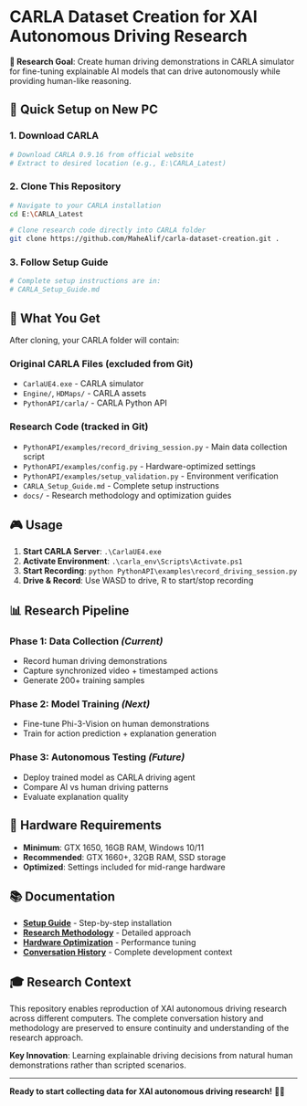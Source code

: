 # CARLA Dataset Creation for XAI Autonomous Driving Research

**🎯 Research Goal**: Create human driving demonstrations in CARLA simulator for fine-tuning explainable AI models that can drive autonomously while providing human-like reasoning.

## 🚀 Quick Setup on New PC

### 1. Download CARLA
```bash
# Download CARLA 0.9.16 from official website
# Extract to desired location (e.g., E:\CARLA_Latest)
```

### 2. Clone This Repository
```bash
# Navigate to your CARLA installation
cd E:\CARLA_Latest

# Clone research code directly into CARLA folder
git clone https://github.com/MaheAlif/carla-dataset-creation.git .
```

### 3. Follow Setup Guide
```bash
# Complete setup instructions are in:
# CARLA_Setup_Guide.md
```

## 📁 What You Get

After cloning, your CARLA folder will contain:

### **Original CARLA Files** (excluded from Git)
- `CarlaUE4.exe` - CARLA simulator
- `Engine/`, `HDMaps/` - CARLA assets
- `PythonAPI/carla/` - CARLA Python API

### **Research Code** (tracked in Git)
- `PythonAPI/examples/record_driving_session.py` - Main data collection script
- `PythonAPI/examples/config.py` - Hardware-optimized settings
- `PythonAPI/examples/setup_validation.py` - Environment verification
- `CARLA_Setup_Guide.md` - Complete setup instructions
- `docs/` - Research methodology and optimization guides

## 🎮 Usage

1. **Start CARLA Server**: `.\CarlaUE4.exe`
2. **Activate Environment**: `.\carla_env\Scripts\Activate.ps1`
3. **Start Recording**: `python PythonAPI\examples\record_driving_session.py`
4. **Drive & Record**: Use WASD to drive, R to start/stop recording

## 📊 Research Pipeline

### Phase 1: Data Collection *(Current)*
- Record human driving demonstrations
- Capture synchronized video + timestamped actions
- Generate 200+ training samples

### Phase 2: Model Training *(Next)*
- Fine-tune Phi-3-Vision on human demonstrations
- Train for action prediction + explanation generation

### Phase 3: Autonomous Testing *(Future)*
- Deploy trained model as CARLA driving agent
- Compare AI vs human driving patterns
- Evaluate explanation quality

## 🔧 Hardware Requirements

- **Minimum**: GTX 1650, 16GB RAM, Windows 10/11
- **Recommended**: GTX 1660+, 32GB RAM, SSD storage
- **Optimized**: Settings included for mid-range hardware

## 📚 Documentation

- **[Setup Guide](CARLA_Setup_Guide.md)** - Step-by-step installation
- **[Research Methodology](PythonAPI/examples/docs/research_methodology.md)** - Detailed approach
- **[Hardware Optimization](PythonAPI/examples/docs/hardware_optimization.md)** - Performance tuning
- **[Conversation History](PythonAPI/examples/conversation_history.md)** - Complete development context

## 🎓 Research Context

This repository enables reproduction of XAI autonomous driving research across different computers. The complete conversation history and methodology are preserved to ensure continuity and understanding of the research approach.

**Key Innovation**: Learning explainable driving decisions from natural human demonstrations rather than scripted scenarios.

---

**Ready to start collecting data for XAI autonomous driving research!** 🚗🤖